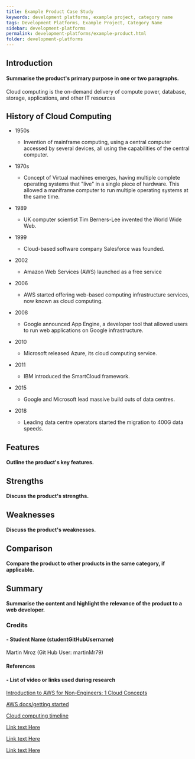 ```yaml
---
title: Example Product Case Study
keywords: development platforms, example project, category name
tags: Development Platforms, Example Project, Category Name
sidebar: development-platforms
permalink: development-platforms/example-product.html
folder: development-platforms
---
```


## Introduction

#### Summarise the product's primary purpose in one or two paragraphs.

Cloud computing is the on-demand delivery of compute power, database, storage, applications, and other IT resources

## History of Cloud Computing

* 1950s 
  * Invention of mainframe computing, using a central computer accessed by several devices, all using the capabilities of the central computer. 

* 1970s
  * Concept of Virtual machines emerges, having multiple complete operating systems that "live" in a single piece of hardware. This allowed a maniframe computer to run multiple operating systems at the same time. 

* 1989 
  * UK computer scientist Tim Berners-Lee invented the World Wide Web.

* 1999 
  * Cloud-based software company Salesforce was founded.
 
* 2002 
  * Amazon Web Services (AWS) launched as a free service 

* 2006 
  * AWS started offering web-based computing infrastructure services, now known as cloud computing.

* 2008 
  * Google announced App Engine, a developer tool that allowed users to run web applications on Google infrastructure.

* 2010 
  * Microsoft released Azure, its cloud computing service.

* 2011
  * IBM introduced the SmartCloud framework.

* 2015 
  * Google and Microsoft lead massive build outs of data centres.

* 2018 
  * Leading data centre operators started the migration to 400G data speeds.



## Features

#### Outline the product's key features.

## Strengths

#### Discuss the product's strengths.

## Weaknesses

#### Discuss the product's weaknesses.

## Comparison

#### Compare the product to other products in the same category, if applicable.


## Summary

#### Summarise the content and highlight the relevance of the product to a web developer.

### Credits

#### - Student Name (studentGitHubUsername)
Martin Mroz (Git Hub User: martinMr79)

#### References

#### - List of video or links used during research

[Introduction to AWS for Non-Engineers: 1 Cloud Concepts](https://www.linkedin.com/learning/introduction-to-aws-for-non-engineers-1-cloud-concepts-2/how-did-we-get-in-the-cloud?autoplay=true&resume=false&u=43268076)

[AWS docs/getting started](https://aws.amazon.com/getting-started/cloud-essentials/)

[Cloud computing timeline](https://www.verdict.co.uk/cloud-computing-timeline/)

[Link text Here](https://link-url-here.org)

[Link text Here](https://link-url-here.org)

[Link text Here](https://link-url-here.org)

